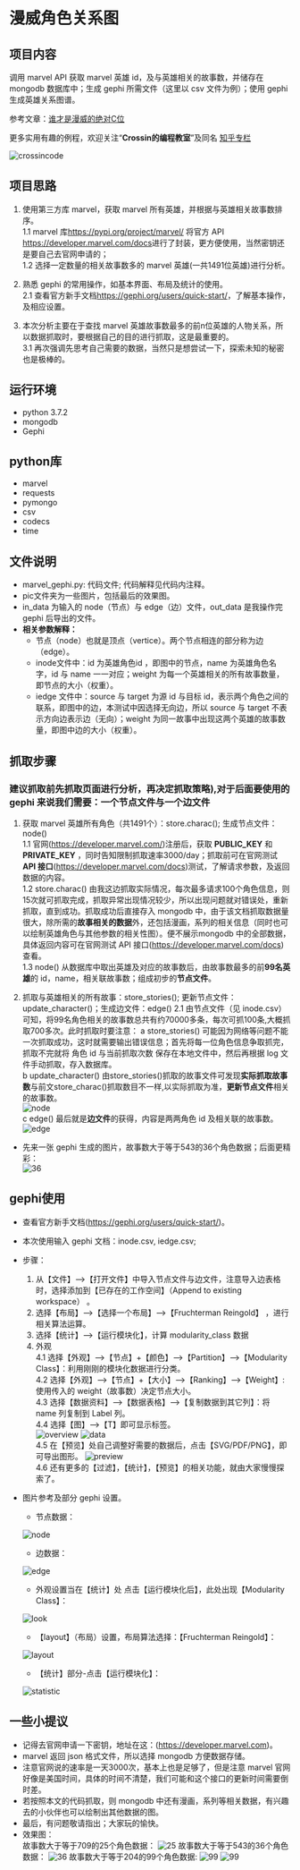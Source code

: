 # 漫威角色关系图
## 项目内容  
调用 marvel API 获取 marvel 英雄 id，及与英雄相关的故事数，并储存在 mongodb 数据库中；生成 gephi 所需文件（这里以 csv 文件为例）；使用 gephi 生成英雄关系图谱。

参考文章：[谁才是漫威的绝对C位](https://mp.weixin.qq.com/s/TjmtGh89nMrRBirf6XRFCw)

更多实用有趣的例程，欢迎关注“**Crossin的编程教室**”及同名 [知乎专栏](https://zhuanlan.zhihu.com/crossin)

![crossincode](../crossin-logo.png)

## 项目思路
1. 使用第三方库 marvel，获取 marvel 所有英雄，并根据与英雄相关故事数排序。<br>
    1.1 marvel 库<https://pypi.org/project/marvel/> 将官方 API <https://developer.marvel.com/docs>进行了封装，更方便使用，当然密钥还是要自己去官网申请的；<br>
    1.2 选择一定数量的相关故事数多的 marvel 英雄(一共1491位英雄)进行分析。


2. 熟悉 gephi 的常用操作，如基本界面、布局及统计的使用。<br>
    2.1 查看官方新手文档<https://gephi.org/users/quick-start/>，了解基本操作，及相应设置。


3. 本次分析主要在于查找 marvel 英雄故事数最多的前n位英雄的人物关系，所以数据抓取时，要根据自己的目的进行抓取，这是最重要的。<br>
    3.1 再次强调先思考自己需要的数据，当然只是想尝试一下，探索未知的秘密也是极棒的。

## 运行环境
* python 3.7.2
* mongodb
* Gephi
## python库
* marvel
* requests
* pymongo
* csv
* codecs
* time
## 文件说明
* marvel_gephi.py: 代码文件; 代码解释见代码内注释。
* pic文件夹为一些图片，包括最后的效果图。
* in_data 为输入的 node（节点）与 edge（边）文件，out_data 是我操作完 gephi 后导出的文件。
* **相关参数解释：**<br>
   * 节点（node）也就是顶点（vertice）。两个节点相连的部分称为边（edge）。
   * inode文件中：id 为英雄角色id ，即图中的节点，name 为英雄角色名字，id 与 name 一一对应；weight 为每一个英雄相关的所有故事数量，即节点的大小（权重）。
   * iedge 文件中：source 与 target 为源 id 与目标 id，表示两个角色之间的联系，即图中的边，本测试中因选择无向边，所以 source 与 target 不表示方向边表示边（无向）；weight 为同一故事中出现这两个英雄的故事数量，即图中边的大小（权重）。
## 抓取步骤
### 建议抓取前先抓取页面进行分析，再决定抓取策略),对于后面要使用的 gephi 来说我们需要：一个节点文件与一个边文件
1. 获取 marvel 英雄所有角色（共1491个）：store.charac(); 生成节点文件：node()<br>
   1.1 官网(<https://developer.marvel.com/>)注册后，获取 **PUBLIC_KEY** 和 **PRIVATE_KEY** ，同时告知限制抓取速率3000/day；抓取前可在官网测试 **API 接口**(<https://developer.marvel.com/docs>)测试，了解请求参数，及返回数据的内容。<br>
   1.2 store.charac() 由我这边抓取实际情况，每次最多请求100个角色信息，则15次就可抓取完成，抓取异常出现情况较少，所以出现问题就对错误处，重新抓取，直到成功。抓取成功后直接存入 mongodb 中，由于该文档抓取数据量很大，除所需的**故事相关的数据**外，还包括漫画，系列的相关信息（同时也可以绘制英雄角色与其他参数的相关性图）。便不展示mongodb 中的全部数据，具体返回内容可在官网测试 API 接口(<https://developer.marvel.com/docs>)查看。<br>
   1.3 node() 从数据库中取出英雄及对应的故事数后，由故事数最多的前**99名英雄**的 id，name，相关联故事数；组成初步的**节点文件**。


2. 抓取与英雄相关的所有故事：store_stories(); 更新节点文件：update_character()；生成边文件：edge()
   2.1 由节点文件（见 inode.csv）可知，将99名角色相关的故事数总共有约70000多条，每次可抓100条,大概抓取700多次。此时抓取时要注意：
     a store_stories() 可能因为网络等问题不能一次抓取成功，这时就需要输出错误信息；首先将每一位角色信息争取抓完，抓取不完就将 角色 id 与当前抓取次数 保存在本地文件中，然后再根据 log 文件手动抓取，存入数据库。<br>
     b update_character() 由store_stories()抓取的故事文件可发现**实际抓取故事数**与前文store_charac()抓取数目不一样,以实际抓取为准，**更新节点文件**相关的故事数。<br>
![node](pic/id-lable-w.png)<br>
     c edge() 最后就是**边文件**的获得，内容是两两角色 id 及相关联的故事数。<br>
![edge](pic/s-t-w.png)

* 先来一张 gephi 生成的图片，故事数大于等于543的36个角色数据；后面更精彩：<br>
![36](pic/zn36.svg)
## gephi使用
* 查看官方新手文档(<https://gephi.org/users/quick-start/>)。
* 本次使用输入 gephi 文档：inode.csv, iedge.csv;
* 步骤：
  1.  从【文件】-->【打开文件】中导入节点文件与边文件，注意导入边表格时，选择添加到【已存在的工作空间】（Append to existing workspace） 。<br>
  2.  选择【布局】-->【选择一个布局】-->【Fruchterman Reingold】 ，进行相关算法运算。<br>
  3.  选择【统计】-->【运行模块化】，计算 modularity_class 数据<br>
  4. 外观<br>
     4.1 选择【外观】-->【节点】+【颜色】-->【Partition】-->【Modularity Class】：利用刚刚的模块化数据进行分类。<br>
     4.2 选择【外观】-->【节点】+【大小】-->【Ranking】-->【Weight】: 使用传入的 weight（故事数）决定节点大小。<br>
     4.3 选择【数据资料】-->【数据表格】-->【复制数据到其它列】：将 name 列复制到 Label 列。<br>
     4.4 选择【图】-->【T】即可显示标签。<br>
![overview](pic/over.png)
![data](pic/data.png)<br>
     4.5 在【预览】处自己调整好需要的数据后，点击【SVG/PDF/PNG】，即可导出图形。
![preview](pic/preview.png)<br>
     4.6 还有更多的【过滤】，【统计】，【预览】的相关功能，就由大家慢慢探索了。
* 图片参考及部分 gephi 设置。
   * 节点数据：

  ![node](pic/id-lable-w.png)

   * 边数据：

  ![edge](pic/s-t-w.png)


   * 外观设置当在【统计】处 点击【运行模块化后】，此处出现【Modularity Class】：

  ![look](pic/look.png)

   * 【layout】（布局）设置，布局算法选择：【Fruchterman Reingold】：

  ![layout](pic/layout.png)

   * 【统计】部分-点击【运行模块化】：

  ![statistic](pic/statistic.png)
## 一些小提议
* 记得去官网申请一下密钥，地址在这：(<https://developer.marvel.com>)。
* marvel 返回 json 格式文件，所以选择 mongodb 方便数据存储。
* 注意官网说的速率是一天3000次，基本上也是足够了，但是注意 marvel 官网好像是美国时间，具体的时间不清楚，我们可能和这个接口的更新时间需要倒时差。
* 若按照本文的代码抓取，则 mongodb 中还有漫画，系列等相关数据，有兴趣去的小伙伴也可以绘制出其他数据的图。
* 最后，有问题敬请指出；大家玩的愉快。
* 效果图：<br>
故事数大于等于709的25个角色数据：
![25](pic/h25.svg)
故事数大于等于543的36个角色数据：
![36](pic/zn36.svg)
故事数大于等于204的99个角色数据:
![99](pic/h99.svg)
![99](pic/100.svg)







